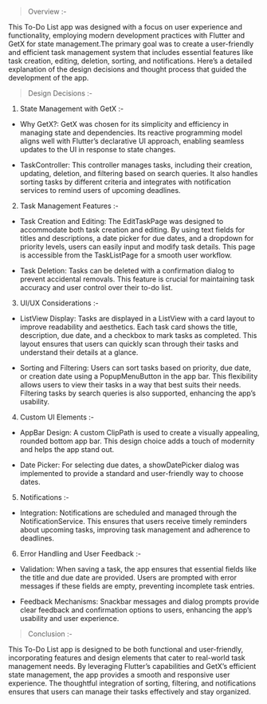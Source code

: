 > Overview :- 

This To-Do List app was designed with a focus on user experience and functionality, employing modern development practices with Flutter and GetX for state management.The primary goal was to create a user-friendly and efficient task management system that includes essential features like task creation, editing, deletion, sorting, and notifications. Here’s a detailed explanation of the design decisions and thought process that guided the development of the app.

> Design Decisions :- 

1. State Management with GetX :- 

- Why GetX?: GetX was chosen for its simplicity and efficiency in managing state and dependencies. Its reactive programming model aligns well with Flutter’s declarative UI approach, enabling seamless updates to the UI in response to state changes.

- TaskController: This controller manages tasks, including their creation, updating, deletion, and filtering based on search queries. It also handles sorting tasks by different criteria and integrates with notification services to remind users of upcoming deadlines.

2. Task Management Features :-

- Task Creation and Editing: The EditTaskPage was designed to accommodate both task creation and editing. By using text fields for titles and descriptions, a date picker for due dates, and a dropdown for priority levels, users can easily input and modify task details. This page is accessible from the TaskListPage for a smooth user workflow.

- Task Deletion: Tasks can be deleted with a confirmation dialog to prevent accidental removals. This feature is crucial for maintaining task accuracy and user control over their to-do list.

3. UI/UX Considerations :- 

- ListView Display: Tasks are displayed in a ListView with a card layout to improve readability and aesthetics. Each task card shows the title, description, due date, and a checkbox to mark tasks as completed. This layout ensures that users can quickly scan through their tasks and understand their details at a glance.

- Sorting and Filtering: Users can sort tasks based on priority, due date, or creation date using a PopupMenuButton in the app bar. This flexibility allows users to view their tasks in a way that best suits their needs. Filtering tasks by search queries is also supported, enhancing the app’s usability.

4. Custom UI Elements :- 

- AppBar Design: A custom ClipPath is used to create a visually appealing, rounded bottom app bar. This design choice adds a touch of modernity and helps the app stand out.

- Date Picker: For selecting due dates, a showDatePicker dialog was implemented to provide a standard and user-friendly way to choose dates.

5. Notifications :-

- Integration: Notifications are scheduled and managed through the NotificationService. This ensures that users receive timely reminders about upcoming tasks, improving task management and adherence to deadlines.

6. Error Handling and User Feedback :- 

- Validation: When saving a task, the app ensures that essential fields like the title and due date are provided. Users are prompted with error messages if these fields are empty, preventing incomplete task entries.

- Feedback Mechanisms: Snackbar messages and dialog prompts provide clear feedback and confirmation options to users, enhancing the app’s usability and user experience.



> Conclusion :-

This To-Do List app is designed to be both functional and user-friendly, incorporating features and design elements that cater to real-world task management needs. By leveraging Flutter’s capabilities and GetX’s efficient state management, the app provides a smooth and responsive user experience. The thoughtful integration of sorting, filtering, and notifications ensures that users can manage their tasks effectively and stay organized.
